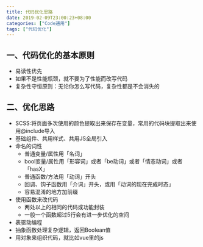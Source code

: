 ```yaml
---
title: 代码优化思路
date: 2019-02-09T23:00:23+08:00
categories: ["Code通用"]
tags: ["代码优化"]
---
```


## 一、代码优化的基本原则

- 易读性优先
- 如果不是性能瓶颈，就不要为了性能而改写代码
- 复杂性守恒原则：无论你怎么写代码，复杂性都是不会消失的

## 二、优化思路

- SCSS:将页面多次使用的颜色提取出来保存在变量，常用的代码块提取出来使用@include导入
- 基础组件、共用样式、共用JS全局引入
- 命名的词性
    - 普通变量/属性用「名词」
    - bool变量/属性用「形容词」或者「be动词」或者「情态动词」或者「hasX」
    - 普通函数/方法用「动词」开头
    - 回调、钩子函数用「介词」开头，或用「动词的现在完成时态」
    - 容易混淆的地方加前缀
- 使用函数来改代码
    - 两处以上的相同的代码或功能封装
    - 一般一个函数超过5行会有进一步优化的空间
- 表驱动编程
- 抽象函数处理复杂逻辑，返回Boolean值
- 用对象来组织代码，就比如vue里的js
